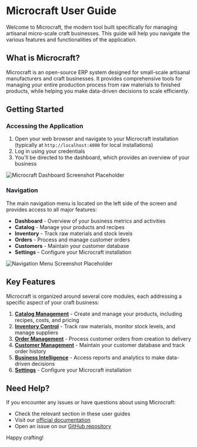 # Microcraft User Guide

Welcome to Microcraft, the modern tool built specifically for managing artisanal micro-scale craft businesses. This guide will help you navigate the various features and functionalities of the application.

## What is Microcraft?

Microcraft is an open-source ERP system designed for small-scale artisanal manufacturers and craft businesses. It provides comprehensive tools for managing your entire production process from raw materials to finished products, while helping you make data-driven decisions to scale efficiently.

## Getting Started

### Accessing the Application

1. Open your web browser and navigate to your Microcraft installation (typically at `http://localhost:4000` for local installations)
2. Log in using your credentials
3. You'll be directed to the dashboard, which provides an overview of your business

![Microcraft Dashboard Screenshot Placeholder](#)

### Navigation

The main navigation menu is located on the left side of the screen and provides access to all major features:

- **Dashboard** - Overview of your business metrics and activities
- **Catalog** - Manage your products and recipes
- **Inventory** - Track raw materials and stock levels
- **Orders** - Process and manage customer orders
- **Customers** - Maintain your customer database
- **Settings** - Configure your Microcraft installation

![Navigation Menu Screenshot Placeholder](#)

## Key Features

Microcraft is organized around several core modules, each addressing a specific aspect of your craft business:

1. **[Catalog Management](CATALOG.md)** - Create and manage your products, including recipes, costs, and pricing
2. **[Inventory Control](INVENTORY.md)** - Track raw materials, monitor stock levels, and manage suppliers
3. **[Order Management](ORDERS.md)** - Process customer orders from creation to delivery
4. **[Customer Management](CUSTOMERS.md)** - Maintain your customer database and track order history
5. **[Business Intelligence](REPORTS.md)** - Access reports and analytics to make data-driven decisions
6. **[Settings](SETTINGS.md)** - Configure your Microcraft installation

## Need Help?

If you encounter any issues or have questions about using Microcraft:

- Check the relevant section in these user guides
- Visit our [official documentation](#)
- Open an issue on our [GitHub repository](https://github.com/puemos/microcraft)

Happy crafting!
